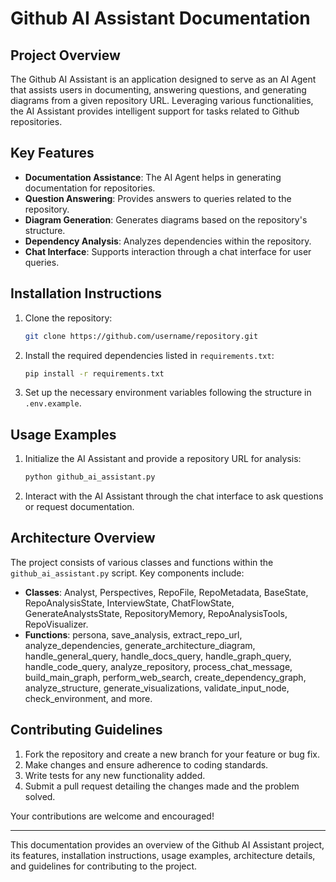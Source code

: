 # Github AI Assistant Documentation

## Project Overview
The Github AI Assistant is an application designed to serve as an AI Agent that assists users in documenting, answering questions, and generating diagrams from a given repository URL. Leveraging various functionalities, the AI Assistant provides intelligent support for tasks related to Github repositories.

## Key Features
- **Documentation Assistance**: The AI Agent helps in generating documentation for repositories.
- **Question Answering**: Provides answers to queries related to the repository.
- **Diagram Generation**: Generates diagrams based on the repository's structure.
- **Dependency Analysis**: Analyzes dependencies within the repository.
- **Chat Interface**: Supports interaction through a chat interface for user queries.

## Installation Instructions
1. Clone the repository:
   ```bash
   git clone https://github.com/username/repository.git
   ```
2. Install the required dependencies listed in `requirements.txt`:
   ```bash
   pip install -r requirements.txt
   ```
3. Set up the necessary environment variables following the structure in `.env.example`.

## Usage Examples
1. Initialize the AI Assistant and provide a repository URL for analysis:
   ```python
   python github_ai_assistant.py
   ```
2. Interact with the AI Assistant through the chat interface to ask questions or request documentation.

## Architecture Overview
The project consists of various classes and functions within the `github_ai_assistant.py` script. Key components include:
- **Classes**: Analyst, Perspectives, RepoFile, RepoMetadata, BaseState, RepoAnalysisState, InterviewState, ChatFlowState, GenerateAnalystsState, RepositoryMemory, RepoAnalysisTools, RepoVisualizer.
- **Functions**: persona, save_analysis, extract_repo_url, analyze_dependencies, generate_architecture_diagram, handle_general_query, handle_docs_query, handle_graph_query, handle_code_query, analyze_repository, process_chat_message, build_main_graph, perform_web_search, create_dependency_graph, analyze_structure, generate_visualizations, validate_input_node, check_environment, and more.

## Contributing Guidelines
1. Fork the repository and create a new branch for your feature or bug fix.
2. Make changes and ensure adherence to coding standards.
3. Write tests for any new functionality added.
4. Submit a pull request detailing the changes made and the problem solved.

Your contributions are welcome and encouraged!

---
This documentation provides an overview of the Github AI Assistant project, its features, installation instructions, usage examples, architecture details, and guidelines for contributing to the project.